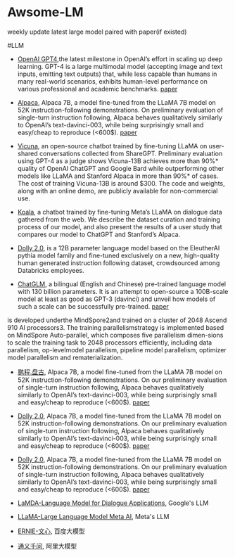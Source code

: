 # Awsome-LM

weekly update latest large model paired with paper(if existed)

#LLM

- [OpenAI GPT4](https://openai.com/research/gpt-4),the latest milestone in OpenAI’s effort in scaling up deep learning. GPT-4 is a large multimodal model (accepting image and text inputs, emitting text outputs) that, while less capable than humans in many real-world scenarios, exhibits human-level performance on various professional and academic benchmarks.
[paper](https://arxiv.org/abs/2303.08774)
  
- [Alpaca](https://crfm.stanford.edu/alpaca/), Alpaca 7B, a model fine-tuned from the LLaMA 7B model on 52K instruction-following demonstrations. On preliminary evaluation of single-turn instruction following, Alpaca behaves qualitatively similarly to OpenAI’s text-davinci-003, while being surprisingly small and easy/cheap to reproduce (<600$). 
[paper](https://arxiv.org/abs/2212.10560)
  
 - [Vicuna](https://vicuna.lmsys.org/), an open-source chatbot trained by fine-tuning LLaMA on user-shared conversations collected from ShareGPT. Preliminary evaluation using GPT-4 as a judge shows Vicuna-13B achieves more than 90%* quality of OpenAI ChatGPT and Google Bard while outperforming other models like LLaMA and Stanford Alpaca in more than 90%* of cases. The cost of training Vicuna-13B is around $300. The code and weights, along with an online demo, are publicly available for non-commercial use.
  
 - [Koala](https://bair.berkeley.edu/blog/2023/04/03/koala/), a chatbot trained by fine-tuning Meta’s LLaMA on dialogue data gathered from the web. We describe the dataset curation and training process of our model, and also present the results of a user study that compares our model to ChatGPT and Stanford’s Alpaca. 

 - [Dolly 2.0](https://www.databricks.com/blog/2023/04/12/dolly-first-open-commercially-viable-instruction-tuned-llm/),  is a 12B parameter language model based on the EleutherAI pythia model family and fine-tuned exclusively on a new, high-quality human generated instruction following dataset, crowdsourced among Databricks employees.

 - [ChatGLM](https://chatglm.cn/blog), a bilingual (English and Chinese) pre-trained language model with 130 billion parameters. It is an attempt to open-source a 100B-scale model at least as good as GPT-3 (davinci) and unveil how models of such a scale can be successfully pre-trained. 
[paper](https://openreview.net/pdf?id=-Aw0rrrPUF)

is developed underthe MindSpore2and trained on a cluster of 2048 Ascend 910 AI processors3. The training parallelismstrategy is implemented based on MindSpore Auto-parallel, which composes five parallelism dimen-sions to scale the training task to 2048 processors efficiently, including data parallelism, op-levelmodel parallelism, pipeline model parallelism, optimizer model parallelism and rematerialization.



 - [鹏程.盘古](https://openi.pcl.ac.cn/PCL-Platform.Intelligence/PanGu-Alpha), Alpaca 7B, a model fine-tuned from the LLaMA 7B model on 52K instruction-following demonstrations. On our preliminary evaluation of single-turn instruction following, Alpaca behaves qualitatively similarly to OpenAI’s text-davinci-003, while being surprisingly small and easy/cheap to reproduce (<600$). 
[paper](https://arxiv.org/abs/2212.10560)



 - [Dolly 2.0](https://crfm.stanford.edu/alpaca/), Alpaca 7B, a model fine-tuned from the LLaMA 7B model on 52K instruction-following demonstrations. On our preliminary evaluation of single-turn instruction following, Alpaca behaves qualitatively similarly to OpenAI’s text-davinci-003, while being surprisingly small and easy/cheap to reproduce (<600$). 
[paper](https://arxiv.org/abs/2212.10560)


 - [Dolly 2.0](https://crfm.stanford.edu/alpaca/), Alpaca 7B, a model fine-tuned from the LLaMA 7B model on 52K instruction-following demonstrations. On our preliminary evaluation of single-turn instruction following, Alpaca behaves qualitatively similarly to OpenAI’s text-davinci-003, while being surprisingly small and easy/cheap to reproduce (<600$). 
[paper](https://arxiv.org/abs/2212.10560)

- [LaMDA-Language Model for Dialogue Applications](https://blog.google/technology/ai/lamda/), Google's LLM
- [LLaMA-Large Language Model Meta AI](https://ai.facebook.com/blog/large-language-model-llama-meta-ai/), Meta's LLM
- [ERNIE-文心](https://wenxin.baidu.com/), 百度大模型
- [通义千问](https://tongyi.aliyun.com/), 阿里大模型

